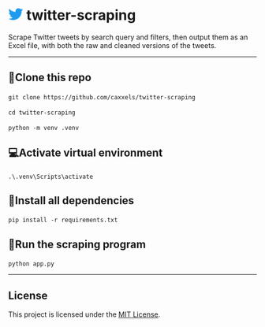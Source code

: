 # <img src="assets/logo.png" alt="Twitter logo" width="30"> twitter-scraping

Scrape Twitter tweets by search query and filters, then output them as an Excel file, with both the raw and cleaned versions of the tweets.

---

## 🚀Clone this repo
`git clone https://github.com/caxxels/twitter-scraping`

`cd twitter-scraping`

`python -m venv .venv`

## 💻Activate virtual environment
`.\.venv\Scripts\activate`

## 🧰Install all dependencies
`pip install -r requirements.txt`

## 💨Run the scraping program
`python app.py`

---

## License
This project is licensed under the [MIT License](https://github.com/caxxels/twitter-scraping/blob/master/LICENSE).
